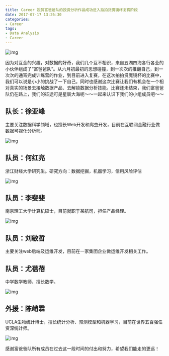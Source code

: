 ```yaml
---
title: Career 祝贺富爸爸队的投资分析作品成功进入拍拍贷魔镜杯复赛阶段
date: 2017-07-17 13:26:30
categories:
- Career
tags:
- Data Analysis
- Career
---
```


![img](https://images2017.cnblogs.com/blog/453825/201712/453825-20171226215604198-962451397.jpg)

因为对互金的兴趣，对数据的好奇，我们几个互不相识，来自五湖四海各行各业的小伙伴组成了“富爸爸队”。从六月初最初的思想碰撞，到一次次的推翻自己，到一次次的通宵完成训练营的作业，到目前进入复赛，在这次拍拍贷魔镜杯的比赛中，我们可以说是小小的挑战了一下自己。同时也感谢这次比赛让我们有机会在一个相对真实的场景去接触数据产品、去解锁数据分析技能。比赛还未结束，我们富爸爸队仍在路上，我们的征途可是星辰大海呢～～一起来认识下我们的小组成员吧～～

## 队长：徐亚峰

主要关注数据科学领域，也擅长Web开发和爬虫开发，目前在互联网金融行业做数据可视化分析师。

![img](https://images2017.cnblogs.com/blog/453825/201712/453825-20171226215634026-883406549.jpg)

## 队员：何红亮

浙江财经大学研究生。研究方向：数据挖掘，机器学习，信用风险评估

![img](https://images2017.cnblogs.com/blog/453825/201712/453825-20171226215713495-1644045876.jpg)

## 队员：李斐斐

南京理工大学计算机硕士，目前就职于某航司，担任产品经理。

![img](https://images2017.cnblogs.com/blog/453825/201712/453825-20171226215727901-1881491392.jpg)

## 队员：刘敏哲

主要关注web后端及运维开发，目前在一家集团企业做运维开发相关工作。

## 队员：尤蓓蓓

中学数学教师，擅长数学。

![img](https://images2017.cnblogs.com/blog/453825/201712/453825-20171226215749510-812186463.jpg)

## 外援：陈峭霖

UCLA生物统计博士，擅长统计分析、预测模型和机器学习，目前在世界五百强任资深统计师。

![img](https://images2017.cnblogs.com/blog/453825/201712/453825-20171226215806557-1746835355.jpg)

感谢富爸爸队所有成员在过去这一段时间的付出和努力，希望我们能走的更远！